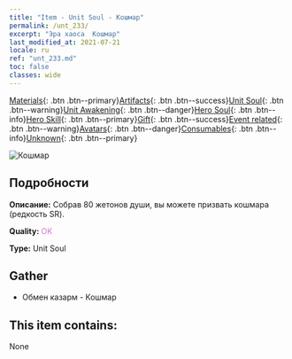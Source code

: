 ```yaml
---
title: "Item - Unit Soul - Кошмар"
permalink: /unt_233/
excerpt: "Эра хаоса  Кошмар"
last_modified_at: 2021-07-21
locale: ru
ref: "unt_233.md"
toc: false
classes: wide
---
```

 [Materials](/ItemsRU/){: .btn .btn--primary}[Artifacts](/ItemsRU/Artifacts/){: .btn .btn--success}[Unit Soul](/ItemsRU/UnitSoul/){: .btn .btn--warning}[Unit Awakening](/ItemsRU/UnitAwakening/){: .btn .btn--danger}[Hero Soul](/ItemsRU/HeroSoul/){: .btn .btn--info}[Hero Skill](/ItemsRU/HeroSkill/){: .btn .btn--primary}[Gift](/ItemsRU/Gift/){: .btn .btn--success}[Event related](/ItemsRU/Events/){: .btn .btn--warning}[Avatars](/ItemsRU/Avatars/){: .btn .btn--danger}[Consumables](/ItemsRU/Consumables/){: .btn .btn--info}[Unknown](/ItemsRU/Unknown/){: .btn .btn--primary}

 ![Кошмар](/images/u/ti_mengyanshou.jpg)

## Подробности
 **Описание:** Собрав 80 жетонов души, вы можете призвать кошмара (редкость SR).

 **Quality:** <span style="color: #DA70D6">OK</span>

 **Type:** Unit Soul

## Gather

*    Обмен казарм - Кошмар 

## This item contains:

  None

